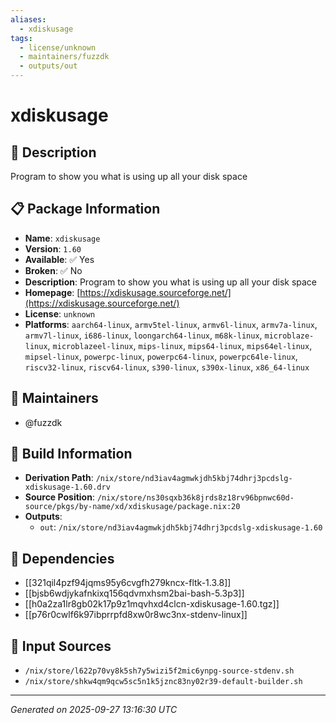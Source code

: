```yaml
---
aliases:
  - xdiskusage
tags:
  - license/unknown
  - maintainers/fuzzdk
  - outputs/out
---
```


# xdiskusage

## 📝 Description

Program to show you what is using up all your disk space

## 📋 Package Information

- **Name**: `xdiskusage`
- **Version**: `1.60`
- **Available**: ✅ Yes
- **Broken**: ✅ No
- **Description**: Program to show you what is using up all your disk space
- **Homepage**: [https://xdiskusage.sourceforge.net/](https://xdiskusage.sourceforge.net/)
- **License**: `unknown`
- **Platforms**: `aarch64-linux`, `armv5tel-linux`, `armv6l-linux`, `armv7a-linux`, `armv7l-linux`, `i686-linux`, `loongarch64-linux`, `m68k-linux`, `microblaze-linux`, `microblazeel-linux`, `mips-linux`, `mips64-linux`, `mips64el-linux`, `mipsel-linux`, `powerpc-linux`, `powerpc64-linux`, `powerpc64le-linux`, `riscv32-linux`, `riscv64-linux`, `s390-linux`, `s390x-linux`, `x86_64-linux`
## 👥 Maintainers

- @fuzzdk


## 🔧 Build Information

- **Derivation Path**: `/nix/store/nd3iav4agmwkjdh5kbj74dhrj3pcdslg-xdiskusage-1.60.drv`
- **Source Position**: `/nix/store/ns30sqxb36k8jrds8z18rv96bpnwc60d-source/pkgs/by-name/xd/xdiskusage/package.nix:20`
- **Outputs**:
  - `out`:  `/nix/store/nd3iav4agmwkjdh5kbj74dhrj3pcdslg-xdiskusage-1.60`

## 🔗 Dependencies

- [[321qil4pzf94jqms95y6cvgfh279kncx-fltk-1.3.8]]
- [[bjsb6wdjykafnkixq156qdvmxhsm2bai-bash-5.3p3]]
- [[h0a2za1lr8gb02k17p9z1mqvhxd4clcn-xdiskusage-1.60.tgz]]
- [[p76r0cwlf6k97ibprrpfd8xw0r8wc3nx-stdenv-linux]]

## 📁 Input Sources

- `/nix/store/l622p70vy8k5sh7y5wizi5f2mic6ynpg-source-stdenv.sh`
- `/nix/store/shkw4qm9qcw5sc5n1k5jznc83ny02r39-default-builder.sh`

---
*Generated on 2025-09-27 13:16:30 UTC*
